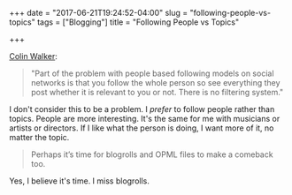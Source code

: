 +++
date = "2017-06-21T19:24:52-04:00"
slug = "following-people-vs-topics"
tags = ["Blogging"]
title = "Following People vs Topics"

+++

[Colin Walker](https://colinwalker.blog/2017/06/21/21062017-0910/):

> "Part of the problem with people based following models on social networks is
> that you follow the whole person so see everything they post whether it is
> relevant to you or not. There is no filtering system."

I don't consider this to be a problem. I _prefer_ to follow people rather than
topics. People are more interesting. It's the same for me with musicians or
artists or directors. If I like what the person is doing, I want more of it, no
matter the topic.

> Perhaps it’s time for blogrolls and OPML files to make a comeback too.

Yes, I believe it's time. I miss blogrolls.
